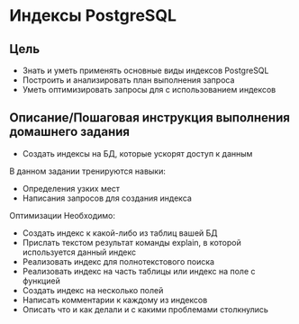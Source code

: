 # Индексы PostgreSQL

## Цель

- Знать и уметь применять основные виды индексов PostgreSQL
- Построить и анализировать план выполнения запроса
- Уметь оптимизировать запросы для с использованием индексов

## Описание/Пошаговая инструкция выполнения домашнего задания

- Создать индексы на БД, которые ускорят доступ к данным

В данном задании тренируются навыки:

- Определения узких мест
- Написания запросов для создания индекса

Оптимизации Необходимо:

- Создать индекс к какой-либо из таблиц вашей БД
- Прислать текстом результат команды explain, в которой используется данный индекс
- Реализовать индекс для полнотекстового поиска
- Реализовать индекс на часть таблицы или индекс на поле с функцией
- Создать индекс на несколько полей
- Написать комментарии к каждому из индексов
- Описать что и как делали и с какими проблемами столкнулись
